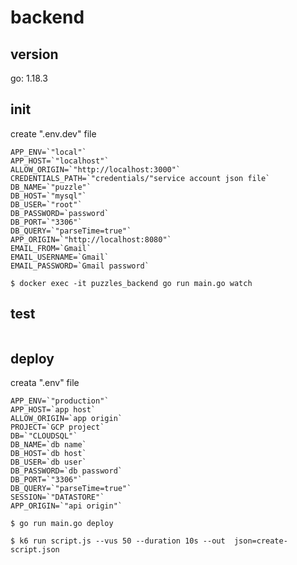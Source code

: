 # backend

## version
go: 1.18.3

## init
create ".env.dev" file
```
APP_ENV=`"local"`
APP_HOST=`"localhost"`
ALLOW_ORIGIN=`"http://localhost:3000"`
CREDENTIALS_PATH=`"credentials/"service account json file`
DB_NAME=`"puzzle"`
DB_HOST=`"mysql"`
DB_USER=`"root"`
DB_PASSWORD=`password`
DB_PORT=`"3306"`
DB_QUERY=`"parseTime=true"`
APP_ORIGIN=`"http://localhost:8080"`
EMAIL_FROM=`Gmail`
EMAIL_USERNAME=`Gmail`
EMAIL_PASSWORD=`Gmail password`
```
```
$ docker exec -it puzzles_backend go run main.go watch
```

## test
```
```

## deploy
creata ".env" file
```
APP_ENV=`"production"`
APP_HOST=`app host`
ALLOW_ORIGIN=`app origin`
PROJECT=`GCP project`
DB=`"CLOUDSQL"`
DB_NAME=`db name`
DB_HOST=`db host`
DB_USER=`db user`
DB_PASSWORD=`db password`
DB_PORT=`"3306"`
DB_QUERY=`"parseTime=true"`
SESSION=`"DATASTORE"`
APP_ORIGIN=`"api origin"`
```
```
$ go run main.go deploy
```

```
$ k6 run script.js --vus 50 --duration 10s --out  json=create-script.json
```